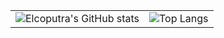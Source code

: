 |  |  |
|--|--|
|![Elcoputra's GitHub stats](https://github-readme-stats.vercel.app/api?username=elcoputra)| ![Top Langs](https://github-readme-stats.vercel.app/api/top-langs/?username=elcoputra&langs_count=3)|


